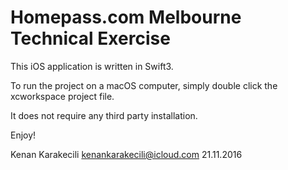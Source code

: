 # Homepass.com Melbourne Technical Exercise

This iOS application is written in Swift3.

To run the project on a macOS computer, simply double click the xcworkspace project file.

It does not require any third party installation.

Enjoy!

Kenan Karakecili
kenankarakecili@icloud.com
21.11.2016
